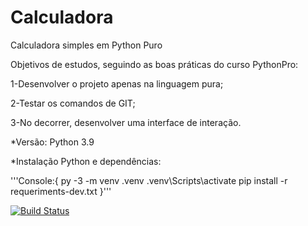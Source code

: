 # Calculadora
Calculadora simples em Python Puro

Objetivos de estudos, seguindo as boas práticas do curso PythonPro:

1-Desenvolver o projeto apenas na linguagem pura;

2-Testar os comandos de GIT;

3-No decorrer, desenvolver uma interface de interação.

*Versão: Python 3.9

*Instalação Python e dependências:

'''Console:{
py -3 -m venv .venv
.venv\Scripts\activate
pip install -r requeriments-dev.txt
}'''

[![Build Status](https://travis-ci.org/Jeferson777/Calculadora.svg?branch=principal)](https://travis-ci.org/Jeferson777/Calculadora)
